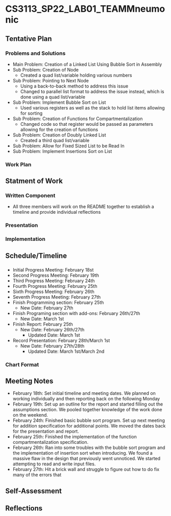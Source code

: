 # CS3113_SP22_LAB01_TEAMMneumonic

## Tentative Plan 
### Problems and Solutions
-   Main Problem: Creation of a Linked List Using Bubble Sort in Assembly 
-  Sub Problem: Creation of Node
   - Created a quad list/variable holding various numbers
-  Sub Problem: Pointing to Next Node
   -  Using a back-to-back method to address this issue
   -   Changed to parallel list format to address the issue instead, which is done using a quad list/variable
- Sub Problem: Implement Bubble Sort on List
   - Used various registers as well as the stack to hold list items allowing for sorting 
- Sub Problem: Creation of Functions for Compartmentalization
   - Changed code so that register would be passed as parameters allowing for the creation of functions 
- Sub Problem: Creation of Doubly Linked List
   - Created a third quad list/variable 
- Sub Problem: Allow for Fixed Sized List to be Read In 
- Sub Problem: Implement Insertions Sort on List

### Work Plan

## Statment of Work 

### Written Component
-  All three members will work on the README together to establish a timeline and provide individual reflections
### Presentation

### Implementation

## Schedule/Timeline 
### 
-  Initial Progress Meeting: February 18st
-  Second Progress Meeting: February 19th
-  Third Progress Meeting: February 24th 
-  Fourth Progress Meeting: February 25th 
-  Sixth Progress Meeting: February 26th 
-  Seventh Progress Meeting: February 27th 
-  Finish Programming section: February 25th 
   - New Date: February 27th      
-  Finish Programing section with add-ons: February 26th/27th
      - New Date: March 1st 
-  Finish Report: February 25th
   - New Date: February 26th/27th 
      - Updated Date: March 1st 
-  Record Presentation: February 28th/March 1st 
   - New Date: February 27th/28th  
      - Updated Date: March 1st/March 2nd 
### Chart Format 
 
## Meeting Notes
-  February 18th: Set initial timeline and meeting dates. We planned on working individually and then reporting back on the following Monday 
-  February 19th: Set up an outline for the report and started filling out the assumptions section. We pooled together knowledge of the work done on the weekend.
-  February 24th: Finished basic bubble sort program. Set up next meeting for addition specification for additional points. We moved the dates back for the presentation and report.
-  February 25th: Finished the implementation of the function compartmentalization specification.  
-  February 26th: Ran into some troubles with the bubble sort program and the implementation of insertion sort when introducing. We found a massive flaw in the design that previously went unnoticed. We started attempting to read and write input files. 
-  February 27th: Hit a brick wall and struggle to figure out how to do fix many of the errors that 
 
 ## Self-Assessment 
 
 ## Reflections
 
   
